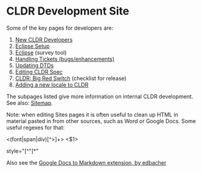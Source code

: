 # CLDR Development Site

Some of the key pages for developers are:

1.  [New CLDR Developers](new-cldr-developers/index.md)
2.  [Eclipse Setup](eclipse-setup/index.md)
3.  [Eclipse](running-survey-tool/eclipse/index.md) (survey tool)
4.  [Handling Tickets (bugs/enhancements)](development-process_index.md)
5.  [Updating DTDs](updating-dtds/index.md)
6.  [Editing CLDR Spec](editing-cldr-spec/index.md)
7.  [CLDR: Big Red Switch](cldr-big-red-switch/index.md) (checklist for release)
8.  [Adding a new locale to CLDR](adding-locales.md)

The subpages listed give more information on internal CLDR development. See
also: [Sitemap](../system/app/pages/sitemap/hierarchy).

Note: when editing Sites pages it is often useful to clean up HTML in material
pasted in from other sources, such as Word or Google Docs. Some useful regexes
for that:

<(font|span|div)\[^>\]+> <$1>

style="\[^"\]\*"

Also see the [Google Docs to Markdown extension, by
edbacher](https://gsuite.google.com/marketplace/app/docs_to_markdown/700168918607)
